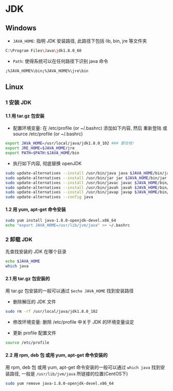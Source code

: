 # JDK

## Windows

* `JAVA_HOME`: 指明 JDK 安装路径, 此路径下包括 lib, bin, jre 等文件夹

```bash
C:\Program Files\Java\jdk1.8.0_60
```

* `Path`: 使得系统可以在任何路径下识别 java 命令

```bash
;%JAVA_HOME%\bin;%JAVA_HOME%\jre\bin
```

## Linux

### 1 安装 JDK

#### 1.1 用 tar.gz 包安装

* 配置环境变量: 在 /etc/profile (or ~/.bashrc) 添加如下内容, 然后 重新登陆 或 source /etc/profile (or ~/.bashrc)

```bash
export JAVA_HOME=/usr/local/java/jdk1.8.0_102 ### 要改哦!
export JRE_HOME=$JAVA_HOME/jre
export PATH=$PATH:$JAVA_HOME/bin
```

* 执行如下内容, 彻底替换 openJDK

```bash
sudo update-alternatives --install /usr/bin/java java $JAVA_HOME/bin/java 300
sudo update-alternatives --install /usr/bin/jar jar $JAVA_HOME/bin/jar 300
sudo update-alternatives --install /usr/bin/javac javac $JAVA_HOME/bin/javac 300
sudo update-alternatives --install /usr/bin/javah javah $JAVA_HOME/bin/javah 300
sudo update-alternatives --install /usr/bin/javap javap $JAVA_HOME/bin/javap 300
sudo update-alternatives --config java
```

#### 1.2 用 yum, apt-get 命令安装

```bash
sudo yum install java-1.8.0-openjdk-devel.x86_64
echo "export JAVA_HOME=/usr/lib/jvm/java" >> ~/.bashrc
```

### 2 卸载 JDK

先查找安装的 JDK 在哪个目录

```bash
echo $JAVA_HOME
which java
```

#### 2.1 用 tar.gz 包安装的

用 tar.gz 包安装的一般可以通过 `$echo JAVA_HOME` 找到安装路径

* 删除解压的 JDK 文件

```bash
sudo rm -rf /usr/local/java/jdk1.8.0_102
```

* 修改环境变量: 删除 /etc/profile 中关于 JDK 的环境变量设定

* 更新 profile 配置文件

```bash
source /etc/profile  
```

#### 2.2 用 rpm, deb 包 或用 yum, apt-get 命令安装的

用 rpm, deb 包 或用 yum, apt-get 命令安装的一般可以通过 `which java` 找到安装路径, 一般是 `/usr/lib/jvm/java` 所链接的位置(CentOS下)

```bash
sudo yum remove java-1.8.0-openjdk-devel.x86_64
```
